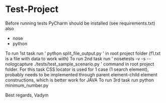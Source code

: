 # Test-Project

Before running tests PyCharm should be installed (see requirements.txt) also 
  - nose
  - python
  
To run 1st task run ' python split_file_output.py ' in root project folder (f1.txt is a file with data to work with)
To run 2nd task run ' nosetests -v -s --nologcapture ./tests/test_sample_scenario.py ' command in root project folder. For this task CSS locator is used for 1 case (1 search element), probably needs to be implemented through parent element-child element constructions, which is better work for JAVA
To run 3rd task run python minimum_number.py

Best regards,
Vadym
